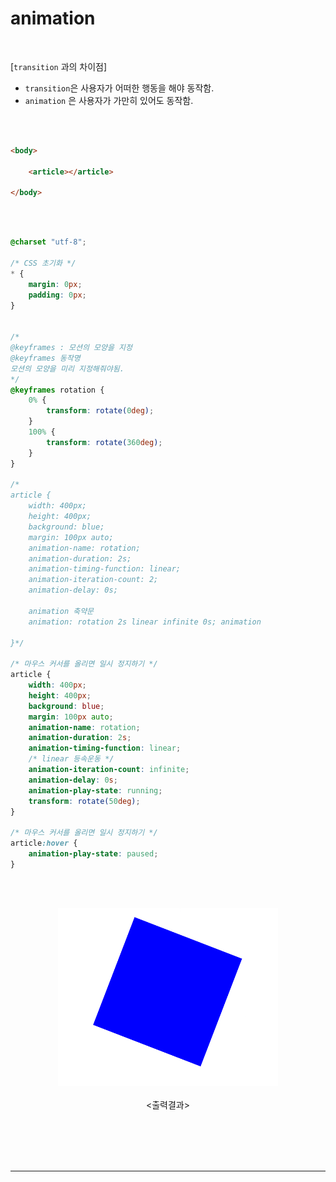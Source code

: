 # animation 

<br>

[`transition` 과의 차이점]

+ `transition`은 사용자가 어떠한 행동을 해야 동작함.
+ `animation` 은 사용자가 가만히 있어도 동작함.

<br><br>

```html
<body>

    <article></article>
	
</body>
```

<br><br>

```css
@charset "utf-8";

/* CSS 초기화 */
* {
	margin: 0px;
	padding: 0px;
}


/* 
@keyframes : 모션의 모양을 지정
@keyframes 동작명 
모션의 모양을 미리 지정해줘야됨.
*/
@keyframes rotation {
	0% {
		transform: rotate(0deg);
	}
	100% {
		transform: rotate(360deg);
	}
}

/* 
article {
	width: 400px;
	height: 400px;
	background: blue;
	margin: 100px auto;	
	animation-name: rotation;
	animation-duration: 2s;
	animation-timing-function: linear;
	animation-iteration-count: 2;
	animation-delay: 0s;
	
	animation 축약문
	animation: rotation 2s linear infinite 0s; animation 
	
}*/

/* 마우스 커서를 올리면 일시 정지하기 */
article {
	width: 400px;
	height: 400px;
	background: blue;
	margin: 100px auto;	
	animation-name: rotation;
	animation-duration: 2s;
	animation-timing-function: linear;
	/* linear 등속운동 */
	animation-iteration-count: infinite;
	animation-delay: 0s;
	animation-play-state: running;
	transform: rotate(50deg);
} 

/* 마우스 커서를 올리면 일시 정지하기 */
article:hover {
	animation-play-state: paused;
} 
```

<br><br>

<div align='center'>
    <img src='10. 애니메이션 효과.assets/Animation (1).gif' alt='gif 에러' width=70%>
    <br><br>
    <출력결과>
</div>

<br><br><br><br>

****







